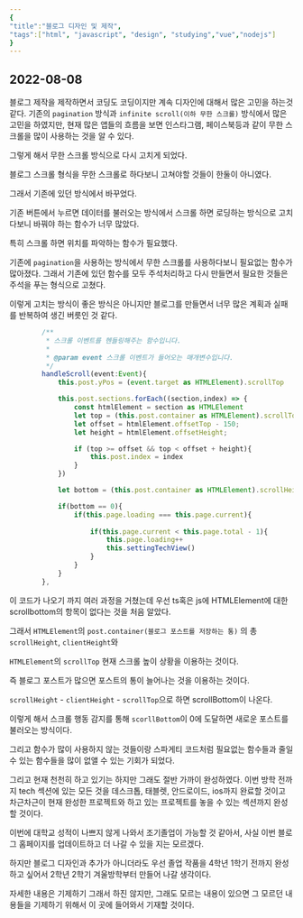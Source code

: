 ```yaml
---
{
"title":"블로그 디자인 및 제작",
"tags":["html", "javascript", "design", "studying","vue","nodejs"]
}
---
```


## 2022-08-08

블로그 제작을 제작하면서 코딩도 코딩이지만 계속 디자인에 대해서 많은 고민을 하는것 같다.
기존의 `pagination` 방식과 `infinite scroll(이하 무한 스크롤)` 방식에서 많은 고민을 하였지만, 현재 많은 앱들의 흐름을 보면
인스타그램, 페이스북등과 같이 무한 스크롤을 많이 사용하는 것을 알 수 있다.

그렇게 해서 무한 스크롤 방식으로 다시 고치게 되었다.

블로그 스크롤 형식을 무한 스크롤로 하다보니 고쳐야할 것들이 한둘이 아니였다.

그래서 기존에 있던 방식에서 바꾸었다.

기존 버튼에서 누르면 데이터를 불러오는 방식에서 스크롤 하면 로딩하는 방식으로 고치다보니
바꿔야 하는 함수가 너무 많았다.

특히 스크롤 하면 위치를 파악하는 함수가 필요했다.

기존에 `pagination`을 사용하는 방식에서 무한 스크롤를 사용하다보니 필요없는 함수가 많아졌다.
그래서 기존에 있던 함수를 모두 주석처리하고 다시 만들면서 필요한 것들은 주석을 푸는 형식으로 고쳤다.

이렇게 고치는 방식이 좋은 방식은 아니지만 블로그를 만들면서 너무 많은 계획과 실패를 반복하여 생긴 버릇인 것 같다.

```typescript
        /**
         * 스크롤 이벤트를 헨들링해주는 함수입니다.
         * 
         * @param event 스크롤 이벤트가 들어오는 매개변수입니다.
         */
        handleScroll(event:Event){
            this.post.yPos = (event.target as HTMLElement).scrollTop

            this.post.sections.forEach((section,index) => {
                const htmlElement = section as HTMLElement
                let top = (this.post.container as HTMLElement).scrollTop;
                let offset = htmlElement.offsetTop - 150;
                let height = htmlElement.offsetHeight;

                if (top >= offset && top < offset + height){
                    this.post.index = index
                }
            })

            let bottom = (this.post.container as HTMLElement).scrollHeight - (this.post.container as HTMLElement).clientHeight - (this.post.yPos as number)

            if(bottom == 0){
                if(this.page.loading === this.page.current){
                    
                    if(this.page.current < this.page.total - 1){
                        this.page.loading++
                        this.settingTechView()
                    }
                }
            }
        },
```

이 코드가 나오기 까지 여러 과정을 거쳤는데 우선 ts혹은 js에 HTMLElement에 대한 scrollbottom의 항목이 없다는 것을 처음 알았다.

그래서 `HTMLElement`의 `post.container(블로그 포스트를 저장하는 통)` 의 총 `scrollHeight`, `clientHeight`와

`HTMLElement`의 `scrollTop` 현재 스크롤 높이 상황을 이용하는 것이다.

즉 블로그 포스트가 많으면 포스트의 통이 늘어나는 것을 이용하는 것이다.

`scrollHeight` - `clientHeight` - `scrollTop`으로 하면 scrollBottom이 나온다.

이렇게 해서 스크롤 행동 감지를 통해 `scorllBottom`이 0에 도달하면 새로운 포스트를 불러오는 방식이다.

그리고 함수가 많이 사용하지 않는 것들이랑 스파게티 코드처럼 필요없는 함수들과 줄일 수 있는 함수들을 많이 없앨 수 있는 기회가 되었다.

그리고 현재 천천히 하고 있기는 하지만 그래도 절반 가까이 완성하였다. 이번 방학 전까지 tech 섹션에 있는 모든 것을 데스크톱, 태블렛, 안드로이드, ios까지
완료할 것이고 차근차근이 현재 완성한 프로젝트와 하고 있는 프로젝트를 놓을 수 있는 섹션까지 완성할 것이다.

이번에 대학교 성적이 나쁘지 않게 나와서 조기졸업이 가능할 것 같아서, 사실 이번 블로그 홈페이지를 업데이트하고 더 나갈 수 있을 지는 모르겠다.

하지만 블로그 디자인과 추가가 아니더라도 우선 졸업 작품을 4학년 1학기 전까지 완성하고 싶어서 2학년 2학기 겨울방학부터 만들어 나갈 생각이다.

자세한 내용은 기제하기 그래서 하진 않지만, 그래도 모르는 내용이 있으면 그 모르던 내용들을 기제하기 위해서 이 곳에 들어와서 기재할 것이다.

